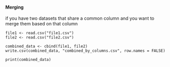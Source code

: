 #### Merging
if you have two datasets that share a common column and you want to merge them based on that column
```
file1 <- read.csv("file1.csv")
file2 <- read.csv("file2.csv")

combined_data <- cbind(file1, file2)
write.csv(combined_data, "combined_by_columns.csv", row.names = FALSE)

print(combined_data)
```
